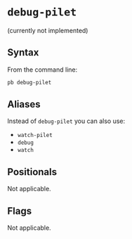 # `debug-pilet`

<!--start:auto-generated-->

(currently not implemented)

## Syntax

From the command line:

```sh
pb debug-pilet 
```

## Aliases

Instead of `debug-pilet` you can also use:

- `watch-pilet`
- `debug`
- `watch`

## Positionals

Not applicable.

## Flags

Not applicable.

<!--end:auto-generated-->
